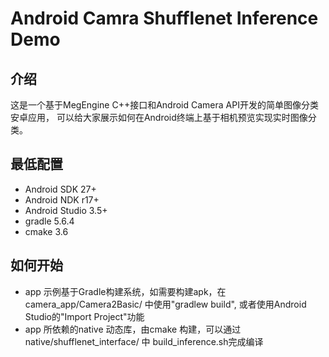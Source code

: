 
Android Camra Shufflenet Inference Demo
===========================

介绍
------------

这是一个基于MegEngine C++接口和Android Camera API开发的简单图像分类安卓应用，
可以给大家展示如何在Android终端上基于相机预览实现实时图像分类。

最低配置
--------------

- Android SDK 27+
- Android NDK r17+
- Android Studio 3.5+
- gradle 5.6.4
- cmake 3.6


如何开始
---------------

- app 示例基于Gradle构建系统，如需要构建apk，在camera_app/Camera2Basic/ 中使用"gradlew build", 或者使用Android Studio的"Import Project"功能
- app 所依赖的native 动态库，由cmake 构建，可以通过native/shufflenet_interface/ 中 build_inference.sh完成编译
